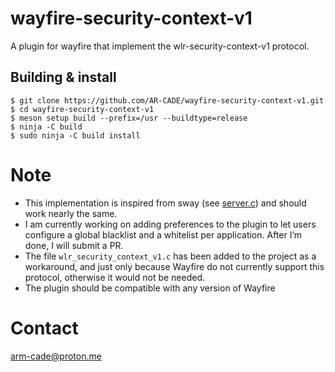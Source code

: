 # wayfire-security-context-v1
A plugin for wayfire that implement the wlr-security-context-v1 protocol.


## Building & install

```
$ git clone https://github.com/AR-CADE/wayfire-security-context-v1.git
$ cd wayfire-security-context-v1
$ meson setup build --prefix=/usr --buildtype=release
$ ninja -C build 
$ sudo ninja -C build install
```

# Note
 - This implementation is inspired from sway (see [server.c](https://github.com/swaywm/sway/blob/master/sway/server.c#L123)) and should work nearly the same. 
 - I am currently working on adding preferences to the plugin to let users configure a global blacklist and a whitelist per application. After I’m done, I will submit a PR.
 - The file `wlr_security_context_v1.c` has been added to the project as a workaround, and just only because Wayfire do not currently support this protocol, otherwise it would not be needed.
  - The plugin should be compatible with any version of Wayfire

# Contact
arm-cade@proton.me